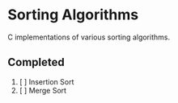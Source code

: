 # Sorting Algorithms

C implementations of various sorting algorithms.

## Completed

1. [ ] Insertion Sort
2. [ ] Merge Sort
